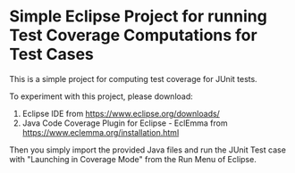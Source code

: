 # Simple Eclipse Project for running Test Coverage Computations for Test Cases
This is a simple project for computing test coverage for JUnit tests. 

To experiment with this project, please download:

1) Eclipse IDE from https://www.eclipse.org/downloads/
2) Java Code Coverage Plugin for Eclipse - EclEmma from https://www.eclemma.org/installation.html

Then you simply import the provided Java files and run the JUnit Test case with "Launching in Coverage Mode" from the Run Menu of Eclipse.
